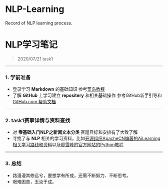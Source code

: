 # NLP-Learning
Record of NLP learning process.

NLP学习笔记
===========
> 2020/07/21 task1
----------
### 1. 学前准备  
* 登录学习 __Markdown__ 的基础知识    参考[菜鸟教程](https://www.runoob.com)
* 了解 __GitHub__ 上学习建立 __repositery__ 和相关基础操作  参考GitHub新手引导和[GitHub.com 帮助文档](https://docs.github.com/cn)
-----
### 2. task1赛事详情与资料查找
* 对 __零基础入门NLP之新闻文本分类__ 赛题目标和安排有了大致了解  
* 寻找了与 __NLP__ 相关的学习资料，比如[开源组织ApacheCN编著的AiLearning相关学习路线和资料](https://github.com/ToNextOne2018/AiLearning)以及[廖雪峰的官方网站的Python教程](https://www.liaoxuefeng.com/wiki/1016959663602400)  
-------
### 3. 总结
* 路漫漫其修远兮，要想学有所成，还需不断努力、不断思考。
* 艰难困苦，玉汝于成。
